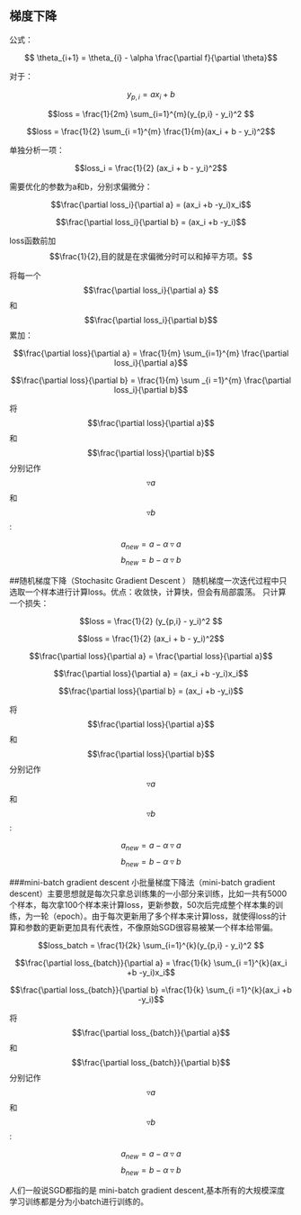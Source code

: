 ## 梯度下降

公式：

$$ \theta_{i+1} = \theta_{i} - \alpha \frac{\partial f}{\partial \theta}$$ 

对于：

$$y_{p,i} = ax_i + b$$

$$loss = \frac{1}{2m} \sum_{i=1}^{m}(y_{p,i} - y_i)^2 $$ 

$$loss = \frac{1}{2} \sum_{i =1}^{m} \frac{1}{m}(ax_i + b  - y_i)^2$$

单独分析一项：

$$loss_i = \frac{1}{2} (ax_i + b - y_i)^2$$

需要优化的参数为a和b，分别求偏微分：

$$\frac{\partial loss_i}{\partial a} = (ax_i +b -y_i)x_i$$

$$\frac{\partial loss_i}{\partial b} = (ax_i +b -y_i)$$

loss函数前加$$\frac{1}{2},目的就是在求偏微分时可以和掉平方项。$$

将每一个$$\frac{\partial loss_i}{\partial a} $$和$$\frac{\partial loss_i}{\partial b}$$累加：

$$\frac{\partial loss}{\partial a} = \frac{1}{m} \sum_{i=1}^{m} \frac{\partial loss_i}{\partial a}$$

$$\frac{\partial loss}{\partial b} = \frac{1}{m} \sum _{i =1}^{m} \frac{\partial loss_i}{\partial b}$$

将$$\frac{\partial loss}{\partial a}$$和$$\frac{\partial loss}{\partial b}$$分别记作$$\triangledown a$$和$$\triangledown b$$:

$$a_{new} = a - \alpha \triangledown a $$
$$b_{new} = b - \alpha \triangledown b $$

##随机梯度下降（Stochasitc Gradient Descent ）
随机梯度一次迭代过程中只选取一个样本进行计算loss。优点：收敛快，计算快，但会有局部震荡。
只计算一个损失：

$$loss = \frac{1}{2} (y_{p,i} - y_i)^2 $$ 

$$loss = \frac{1}{2} (ax_i + b  - y_i)^2$$

$$\frac{\partial loss}{\partial a} = \frac{\partial loss}{\partial a}$$

$$\frac{\partial loss}{\partial a} = (ax_i +b -y_i)x_i$$

$$\frac{\partial loss}{\partial b} = (ax_i +b -y_i)$$

将$$\frac{\partial loss}{\partial a}$$和$$\frac{\partial loss}{\partial b}$$分别记作$$\triangledown a$$和$$\triangledown b$$:

$$a_{new} = a - \alpha \triangledown a $$
$$b_{new} = b - \alpha \triangledown b $$

###mini-batch gradient descent 
小批量梯度下降法（mini-batch gradient descent）主要思想就是每次只拿总训练集的一小部分来训练，比如一共有5000个样本，每次拿100个样本来计算loss，更新参数，50次后完成整个样本集的训练，为一轮（epoch）。由于每次更新用了多个样本来计算loss，就使得loss的计算和参数的更新更加具有代表性，不像原始SGD很容易被某一个样本给带偏。

$$loss_batch = \frac{1}{2k} \sum_{i=1}^{k}(y_{p,i} - y_i)^2 $$ 

$$\frac{\partial loss_{batch}}{\partial a} = \frac{1}{k} \sum_{i =1}^{k}(ax_i +b -y_i)x_i$$

$$\frac{\partial loss_{batch}}{\partial b} =\frac{1}{k} \sum_{i =1}^{k}(ax_i +b -y_i)$$

将$$\frac{\partial loss_{batch}}{\partial a}$$和$$\frac{\partial loss_{batch}}{\partial b}$$分别记作$$\triangledown a$$和$$\triangledown b$$:

$$a_{new} = a - \alpha \triangledown a $$
$$b_{new} = b - \alpha \triangledown b $$

人们一般说SGD都指的是 mini-batch gradient descent,基本所有的大规模深度学习训练都是分为小batch进行训练的。








